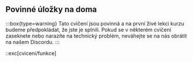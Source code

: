 ## Povinné úložky na doma

:::box{type=warning}
Tato cvičení jsou povinná a na první živé lekci kurzu budeme předpokládat, že jste je splnili. Pokud se v některém cvičení zaseknete nebo narazíte na technický problém, neváhejte se na nás obrátit na našem Discordu.
:::

::exc[cviceni/funkce]
